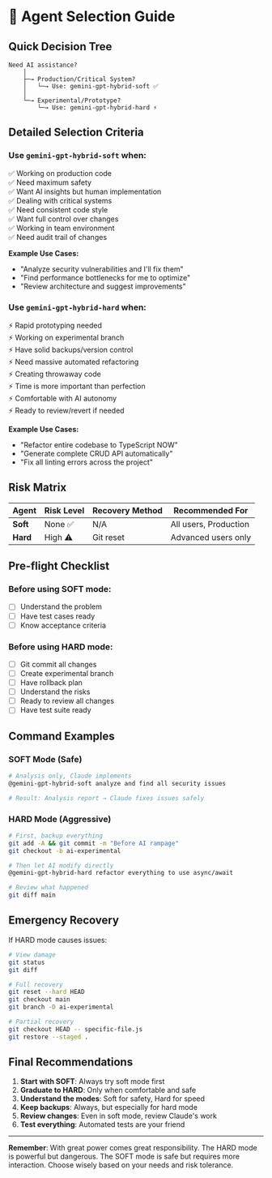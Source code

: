 # 🎯 Agent Selection Guide

## Quick Decision Tree

```
Need AI assistance?
    │
    ├─→ Production/Critical System?
    │   └─→ Use: gemini-gpt-hybrid-soft ✅
    │
    └─→ Experimental/Prototype?
        └─→ Use: gemini-gpt-hybrid-hard ⚡
```

## Detailed Selection Criteria

### Use `gemini-gpt-hybrid-soft` when:
✅ Working on production code  
✅ Need maximum safety  
✅ Want AI insights but human implementation  
✅ Dealing with critical systems  
✅ Need consistent code style  
✅ Want full control over changes  
✅ Working in team environment  
✅ Need audit trail of changes  

**Example Use Cases:**
- "Analyze security vulnerabilities and I'll fix them"
- "Find performance bottlenecks for me to optimize"
- "Review architecture and suggest improvements"

### Use `gemini-gpt-hybrid-hard` when:
⚡ Rapid prototyping needed  
⚡ Working on experimental branch  
⚡ Have solid backups/version control  
⚡ Need massive automated refactoring  
⚡ Creating throwaway code  
⚡ Time is more important than perfection  
⚡ Comfortable with AI autonomy  
⚡ Ready to review/revert if needed  

**Example Use Cases:**
- "Refactor entire codebase to TypeScript NOW"
- "Generate complete CRUD API automatically"
- "Fix all linting errors across the project"


## Risk Matrix

| Agent | Risk Level | Recovery Method | Recommended For |
|-------|------------|-----------------|-----------------|
| **Soft** | None ✅ | N/A | All users, Production |
| **Hard** | High ⚠️ | Git reset | Advanced users only |

## Pre-flight Checklist

### Before using SOFT mode:
- [ ] Understand the problem
- [ ] Have test cases ready
- [ ] Know acceptance criteria

### Before using HARD mode:
- [ ] Git commit all changes
- [ ] Create experimental branch
- [ ] Have rollback plan
- [ ] Understand the risks
- [ ] Ready to review all changes
- [ ] Have test suite ready

## Command Examples

### SOFT Mode (Safe)
```bash
# Analysis only, Claude implements
@gemini-gpt-hybrid-soft analyze and find all security issues

# Result: Analysis report → Claude fixes issues safely
```

### HARD Mode (Aggressive)
```bash
# First, backup everything
git add -A && git commit -m "Before AI rampage"
git checkout -b ai-experimental

# Then let AI modify directly
@gemini-gpt-hybrid-hard refactor everything to use async/await

# Review what happened
git diff main
```

## Emergency Recovery

If HARD mode causes issues:

```bash
# View damage
git status
git diff

# Full recovery
git reset --hard HEAD
git checkout main
git branch -D ai-experimental

# Partial recovery
git checkout HEAD -- specific-file.js
git restore --staged .
```

## Final Recommendations

1. **Start with SOFT**: Always try soft mode first
2. **Graduate to HARD**: Only when comfortable and safe
3. **Understand the modes**: Soft for safety, Hard for speed
4. **Keep backups**: Always, but especially for hard mode
5. **Review changes**: Even in soft mode, review Claude's work
6. **Test everything**: Automated tests are your friend

---

**Remember**: With great power comes great responsibility. The HARD mode is powerful but dangerous. The SOFT mode is safe but requires more interaction. Choose wisely based on your needs and risk tolerance.